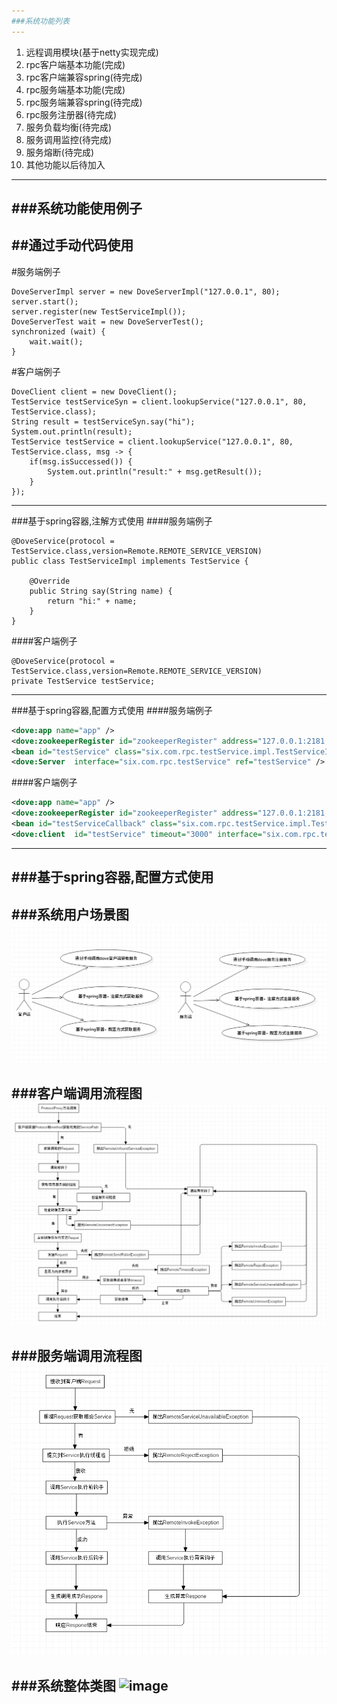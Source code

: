 ```yaml
---
###系统功能列表
---
```

1.	远程调用模块(基于netty实现完成)
2.	rpc客户端基本功能(完成)
3.	rpc客户端兼容spring(待完成)
4.	rpc服务端基本功能(完成)
5.	rpc服务端兼容spring(待完成)
6.	rpc服务注册器(待完成)
7.	服务负载均衡(待完成)
8.	服务调用监控(待完成)
9.	服务熔断(待完成)
10.	其他功能以后待加入
---
###系统功能使用例子
---
##通过手动代码使用
---
#服务端例子
```
DoveServerImpl server = new DoveServerImpl("127.0.0.1", 80);
server.start();
server.register(new TestServiceImpl());
DoveServerTest wait = new DoveServerTest();
synchronized (wait) {
	wait.wait();
}
```
#客户端例子
```
DoveClient client = new DoveClient();
TestService testServiceSyn = client.lookupService("127.0.0.1", 80, TestService.class);
String result = testServiceSyn.say("hi");
System.out.println(result);
TestService testService = client.lookupService("127.0.0.1", 80, TestService.class, msg -> {
	if(msg.isSuccessed()) {
		System.out.println("result:" + msg.getResult());
	}
});
```
---
###基于spring容器,注解方式使用
####服务端例子
```
@DoveService(protocol = TestService.class,version=Remote.REMOTE_SERVICE_VERSION)
public class TestServiceImpl implements TestService {

	@Override
	public String say(String name) {
		return "hi:" + name;
	}
}
```
####客户端例子
```
@DoveService(protocol = TestService.class,version=Remote.REMOTE_SERVICE_VERSION)
private TestService testService;
```
---
###基于spring容器,配置方式使用
####服务端例子
```xml
<dove:app name="app" />
<dove:zookeeperRegister id="zookeeperRegister" address="127.0.0.1:2181;127.0.0.1:2182;127.0.0.1:2183" />
<bean id="testService" class="six.com.rpc.testService.impl.TestServiceImpl"/>
<dove:Server  interface="six.com.rpc.testService" ref="testService" />
```
####客户端例子
```xml
<dove:app name="app" />
<dove:zookeeperRegister id="zookeeperRegister" address="127.0.0.1:2181;127.0.0.1:2182;127.0.0.1:2183" />
<bean id="testServiceCallback" class="six.com.rpc.testService.impl.TestServiceCallback"/>
<dove:client  id="testService" timeout="3000" interface="six.com.rpc.testService" callback="testServiceCallback" />
```
---
###基于spring容器,配置方式使用
---
###系统用户场景图
![image](https://github.com/scanry/dove/blob/master/design/%E7%B3%BB%E7%BB%9F%E7%94%A8%E6%88%B7%E5%9C%BA%E6%99%AF%E5%9B%BE.png)
---
###客户端调用流程图
![image](https://github.com/scanry/dove/blob/master/design/%E5%AE%A2%E6%88%B7%E7%AB%AF%E8%BF%9C%E7%A8%8B%E8%B0%83%E7%94%A8%E6%B5%81%E7%A8%8B%E5%9B%BE.png)
---
###服务端调用流程图
![image](https://github.com/scanry/dove/blob/master/design/%E6%9C%8D%E5%8A%A1%E7%AB%AF%E6%9C%AC%E5%9C%B0%E8%B0%83%E7%94%A8%E6%B5%81%E7%A8%8B%E5%9B%BE.png)
---
###系统整体类图
![image](https://github.com/scanry/dove/blob/master/design/%E7%B3%BB%E7%BB%9F%E6%95%B4%E4%BD%93%E7%B1%BB%E5%9B%BE.png)
---
           